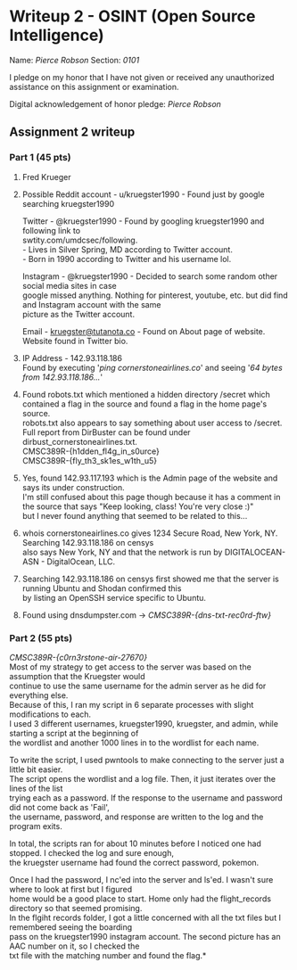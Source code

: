 Writeup 2 - OSINT (Open Source Intelligence)
======

Name: *Pierce Robson*
Section: *0101*

I pledge on my honor that I have not given or received any unauthorized assistance on this assignment or examination.

Digital acknowledgement of honor pledge: *Pierce Robson*

## Assignment 2 writeup

### Part 1 (45 pts)

1. Fred Krueger

2.  Possible Reddit account - u/kruegster1990 - Found just by google searching kruegster1990  
  
    Twitter - @kruegster1990                  - Found by googling kruegster1990 and following link to   
        swtity.com/umdcsec/following.  
            - Lives in Silver Spring, MD according to Twitter account.  
            - Born in 1990 according to Twitter and his username lol.
    
    Instagram - @kruegster1990                - Decided to search some random other social media sites in case  
    google missed anything. Nothing for pinterest, youtube, etc. but did find and Instagram account with the same  
    picture as the Twitter account.
              
    Email   - kruegster@tutanota.co           - Found on About page of website. Website found in Twitter bio. 
      

3. IP Address - 142.93.118.186  
Found by executing '*ping cornerstoneairlines.co*' and seeing '*64 bytes from 142.93.118.186...*'

4. Found robots.txt which mentioned a hidden directory /secret which contained a flag in the source and found a flag in the home page's source.  
robots.txt also appears to say something about user access to /secret.  
Full report from DirBuster can be found under dirbust_cornerstoneairlines.txt.  
CMSC389R-{h1dden_fl4g_in_s0urce}  
CMSC389R-{fly_th3_sk1es_w1th_u5}  

5. Yes, found 142.93.117.193 which is the Admin page of the website and says its under construction.  
I'm still confused about this page though because it has a comment in the source that says "Keep looking, class! You're very close :)"  
but I never found anything that seemed to be related to this... 

6. whois cornerstoneairlines.co gives 1234 Secure Road, New York, NY. Searching 142.93.118.186 on censys  
also says New York, NY and that the network is run by DIGITALOCEAN-ASN - DigitalOcean, LLC.

7. Searching 142.93.118.186 on censys first showed me that the server is running Ubuntu and Shodan confirmed this  
by listing an OpenSSH service specific to Ubuntu.

8. Found using dnsdumpster.com -> *CMSC389R-{dns-txt-rec0rd-ftw}*

### Part 2 (55 pts)

*CMSC389R-{c0rn3rstone-air-27670}*  
Most of my strategy to get access to the server was based on the assumption that the Kruegster would  
continue to use the same username for the admin server as he did for everything else.  
Because of this, I ran my script in 6 separate processes with slight modifications to each.  
I used 3 different usernames, kruegster1990, kruegster, and admin, while starting a script at the beginning of  
the wordlist and another 1000 lines in to the wordlist for each name.  
  
To write the script, I used pwntools to make connecting to the server just a little bit easier.  
The script opens the wordlist and a log file.  Then, it just iterates over the lines of the list  
trying each as a password.  If the response to the username and password did not come back as 'Fail',  
the username, password, and response are written to the log and the program exits.  
  
In total, the scripts ran for about 10 minutes before I noticed one had stopped.  I checked the log and sure enough,  
the kruegster username had found the correct password, pokemon.  
  
Once I had the password, I nc'ed into the server and ls'ed.  I wasn't sure where to look at first but I figured  
home would be a good place to start.  Home only had the flight_records directory so that seemed promising.   
In the flgiht records folder, I got a little concerned with all the txt files but I remembered seeing the boarding  
pass on the kruegster1990 instagram account.  The second picture has an AAC number on it, so I checked the  
txt file with the matching number and found the flag.*
